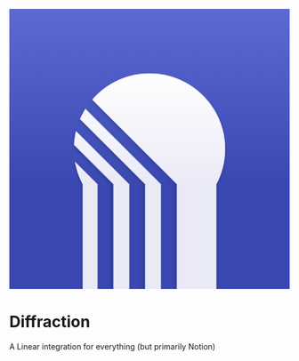 ![diffract](assets/icon.png)
# Diffraction
A Linear integration for everything (but primarily Notion)
